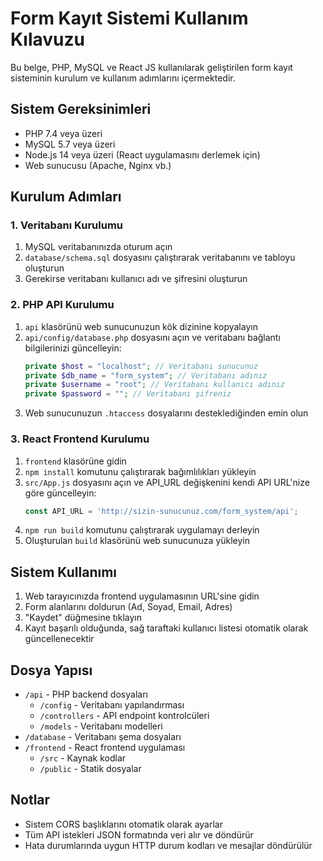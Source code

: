 # Form Kayıt Sistemi Kullanım Kılavuzu

Bu belge, PHP, MySQL ve React JS kullanılarak geliştirilen form kayıt sisteminin kurulum ve kullanım adımlarını içermektedir.

## Sistem Gereksinimleri

- PHP 7.4 veya üzeri
- MySQL 5.7 veya üzeri
- Node.js 14 veya üzeri (React uygulamasını derlemek için)
- Web sunucusu (Apache, Nginx vb.)

## Kurulum Adımları

### 1. Veritabanı Kurulumu

1. MySQL veritabanınızda oturum açın
2. `database/schema.sql` dosyasını çalıştırarak veritabanını ve tabloyu oluşturun
3. Gerekirse veritabanı kullanıcı adı ve şifresini oluşturun

### 2. PHP API Kurulumu

1. `api` klasörünü web sunucunuzun kök dizinine kopyalayın
2. `api/config/database.php` dosyasını açın ve veritabanı bağlantı bilgilerinizi güncelleyin:
   ```php
   private $host = "localhost"; // Veritabanı sunucunuz
   private $db_name = "form_system"; // Veritabanı adınız
   private $username = "root"; // Veritabanı kullanıcı adınız
   private $password = ""; // Veritabanı şifreniz
   ```
3. Web sunucunuzun `.htaccess` dosyalarını desteklediğinden emin olun

### 3. React Frontend Kurulumu

1. `frontend` klasörüne gidin
2. `npm install` komutunu çalıştırarak bağımlılıkları yükleyin
3. `src/App.js` dosyasını açın ve API_URL değişkenini kendi API URL'nize göre güncelleyin:
   ```javascript
   const API_URL = 'http://sizin-sunucunuz.com/form_system/api';
   ```
4. `npm run build` komutunu çalıştırarak uygulamayı derleyin
5. Oluşturulan `build` klasörünü web sunucunuza yükleyin

## Sistem Kullanımı

1. Web tarayıcınızda frontend uygulamasının URL'sine gidin
2. Form alanlarını doldurun (Ad, Soyad, Email, Adres)
3. "Kaydet" düğmesine tıklayın
4. Kayıt başarılı olduğunda, sağ taraftaki kullanıcı listesi otomatik olarak güncellenecektir

## Dosya Yapısı

- `/api` - PHP backend dosyaları
  - `/config` - Veritabanı yapılandırması
  - `/controllers` - API endpoint kontrolcüleri
  - `/models` - Veritabanı modelleri
- `/database` - Veritabanı şema dosyaları
- `/frontend` - React frontend uygulaması
  - `/src` - Kaynak kodlar
  - `/public` - Statik dosyalar

## Notlar

- Sistem CORS başlıklarını otomatik olarak ayarlar
- Tüm API istekleri JSON formatında veri alır ve döndürür
- Hata durumlarında uygun HTTP durum kodları ve mesajlar döndürülür
